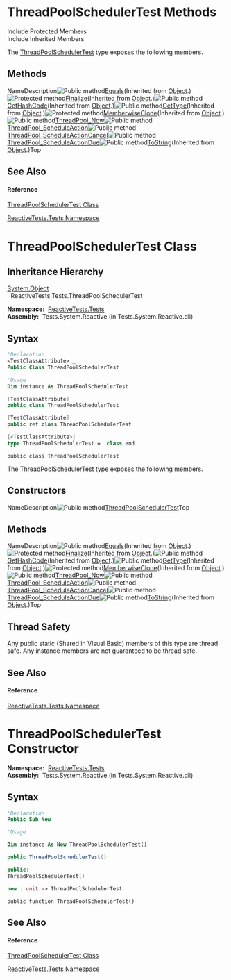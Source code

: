 # ThreadPoolSchedulerTest Methods

Include Protected Members  
Include Inherited Members

The [ThreadPoolSchedulerTest](ThreadPoolSchedulerTest\ThreadPoolSchedulerTest.md) type exposes the following members.

## Methods

NameDescription![Public method](https://reactiveui.net/assets/img/Hh303103.pubmethod(en-us,VS.103).gif "Public method")[Equals](https://msdn.microsoft.com/en-us/library/m:system.object.equals(system.object)(v=VS.103))(Inherited from [Object](https://msdn.microsoft.com/en-us/library/e5kfa45b).)![Protected method](https://reactiveui.net/assets/img/Hh303103.protmethod(en-us,VS.103).gif "Protected method")[Finalize](https://msdn.microsoft.com/en-us/library/4k87zsw7)(Inherited from [Object](https://msdn.microsoft.com/en-us/library/e5kfa45b).)![Public method](https://reactiveui.net/assets/img/Hh303103.pubmethod(en-us,VS.103).gif "Public method")[GetHashCode](https://msdn.microsoft.com/en-us/library/zdee4b3y)(Inherited from [Object](https://msdn.microsoft.com/en-us/library/e5kfa45b).)![Public method](https://reactiveui.net/assets/img/Hh303103.pubmethod(en-us,VS.103).gif "Public method")[GetType](https://msdn.microsoft.com/en-us/library/dfwy45w9)(Inherited from [Object](https://msdn.microsoft.com/en-us/library/e5kfa45b).)![Protected method](https://reactiveui.net/assets/img/Hh303103.protmethod(en-us,VS.103).gif "Protected method")[MemberwiseClone](https://msdn.microsoft.com/en-us/library/57ctke0a)(Inherited from [Object](https://msdn.microsoft.com/en-us/library/e5kfa45b).)![Public method](https://reactiveui.net/assets/img/Hh303103.pubmethod(en-us,VS.103).gif "Public method")[ThreadPool\_Now](ThreadPool\ThreadPoolSchedulerTest.ThreadPool_Now.md)![Public method](https://reactiveui.net/assets/img/Hh303103.pubmethod(en-us,VS.103).gif "Public method")[ThreadPool\_ScheduleAction](ThreadPool\ThreadPoolSchedulerTest.ThreadPool_ScheduleAction.md)![Public method](https://reactiveui.net/assets/img/Hh303103.pubmethod(en-us,VS.103).gif "Public method")[ThreadPool\_ScheduleActionCancel](ThreadPool\ThreadPoolSchedulerTest.ThreadPool_ScheduleActionCancel.md)![Public method](https://reactiveui.net/assets/img/Hh303103.pubmethod(en-us,VS.103).gif "Public method")[ThreadPool\_ScheduleActionDue](ThreadPool\ThreadPoolSchedulerTest.ThreadPool_ScheduleActionDue.md)![Public method](https://reactiveui.net/assets/img/Hh303103.pubmethod(en-us,VS.103).gif "Public method")[ToString](https://msdn.microsoft.com/en-us/library/7bxwbwt2)(Inherited from [Object](https://msdn.microsoft.com/en-us/library/e5kfa45b).)Top

## See Also

#### Reference

[ThreadPoolSchedulerTest Class](ThreadPoolSchedulerTest\ThreadPoolSchedulerTest.md)

[ReactiveTests.Tests Namespace](ReactiveTests.Tests\ReactiveTests.Tests.md)

# ThreadPoolSchedulerTest Class

## Inheritance Hierarchy

[System.Object](https://msdn.microsoft.com/en-us/library/e5kfa45b)  
  ReactiveTests.Tests.ThreadPoolSchedulerTest

**Namespace:**  [ReactiveTests.Tests](ReactiveTests.Tests\ReactiveTests.Tests.md)  
**Assembly:**  Tests.System.Reactive (in Tests.System.Reactive.dll)

## Syntax

```vb
'Declaration
<TestClassAttribute> _
Public Class ThreadPoolSchedulerTest
```

```vb
'Usage
Dim instance As ThreadPoolSchedulerTest
```

```csharp
[TestClassAttribute]
public class ThreadPoolSchedulerTest
```

```c++
[TestClassAttribute]
public ref class ThreadPoolSchedulerTest
```

```fsharp
[<TestClassAttribute>]
type ThreadPoolSchedulerTest =  class end
```

```jscript
public class ThreadPoolSchedulerTest
```

The ThreadPoolSchedulerTest type exposes the following members.

## Constructors

NameDescription![Public method](https://reactiveui.net/assets/img/Hh303103.pubmethod(en-us,VS.103).gif "Public method")[ThreadPoolSchedulerTest](ThreadPoolSchedulerTest\ThreadPoolSchedulerTest.md)Top

## Methods

NameDescription![Public method](https://reactiveui.net/assets/img/Hh303103.pubmethod(en-us,VS.103).gif "Public method")[Equals](https://msdn.microsoft.com/en-us/library/m:system.object.equals(system.object)(v=VS.103))(Inherited from [Object](https://msdn.microsoft.com/en-us/library/e5kfa45b).)![Protected method](https://reactiveui.net/assets/img/Hh303103.protmethod(en-us,VS.103).gif "Protected method")[Finalize](https://msdn.microsoft.com/en-us/library/4k87zsw7)(Inherited from [Object](https://msdn.microsoft.com/en-us/library/e5kfa45b).)![Public method](https://reactiveui.net/assets/img/Hh303103.pubmethod(en-us,VS.103).gif "Public method")[GetHashCode](https://msdn.microsoft.com/en-us/library/zdee4b3y)(Inherited from [Object](https://msdn.microsoft.com/en-us/library/e5kfa45b).)![Public method](https://reactiveui.net/assets/img/Hh303103.pubmethod(en-us,VS.103).gif "Public method")[GetType](https://msdn.microsoft.com/en-us/library/dfwy45w9)(Inherited from [Object](https://msdn.microsoft.com/en-us/library/e5kfa45b).)![Protected method](https://reactiveui.net/assets/img/Hh303103.protmethod(en-us,VS.103).gif "Protected method")[MemberwiseClone](https://msdn.microsoft.com/en-us/library/57ctke0a)(Inherited from [Object](https://msdn.microsoft.com/en-us/library/e5kfa45b).)![Public method](https://reactiveui.net/assets/img/Hh303103.pubmethod(en-us,VS.103).gif "Public method")[ThreadPool\_Now](ThreadPool\ThreadPoolSchedulerTest.ThreadPool_Now.md)![Public method](https://reactiveui.net/assets/img/Hh303103.pubmethod(en-us,VS.103).gif "Public method")[ThreadPool\_ScheduleAction](ThreadPool\ThreadPoolSchedulerTest.ThreadPool_ScheduleAction.md)![Public method](https://reactiveui.net/assets/img/Hh303103.pubmethod(en-us,VS.103).gif "Public method")[ThreadPool\_ScheduleActionCancel](ThreadPool\ThreadPoolSchedulerTest.ThreadPool_ScheduleActionCancel.md)![Public method](https://reactiveui.net/assets/img/Hh303103.pubmethod(en-us,VS.103).gif "Public method")[ThreadPool\_ScheduleActionDue](ThreadPool\ThreadPoolSchedulerTest.ThreadPool_ScheduleActionDue.md)![Public method](https://reactiveui.net/assets/img/Hh303103.pubmethod(en-us,VS.103).gif "Public method")[ToString](https://msdn.microsoft.com/en-us/library/7bxwbwt2)(Inherited from [Object](https://msdn.microsoft.com/en-us/library/e5kfa45b).)Top

## Thread Safety

Any public static (Shared in Visual Basic) members of this type are thread safe. Any instance members are not guaranteed to be thread safe.

## See Also

#### Reference

[ReactiveTests.Tests Namespace](ReactiveTests.Tests\ReactiveTests.Tests.md)
 
# ThreadPoolSchedulerTest Constructor

**Namespace:**  [ReactiveTests.Tests](ReactiveTests.Tests\ReactiveTests.Tests.md)  
**Assembly:**  Tests.System.Reactive (in Tests.System.Reactive.dll)

## Syntax

```vb
'Declaration
Public Sub New
```

```vb
'Usage

Dim instance As New ThreadPoolSchedulerTest()
```

```csharp
public ThreadPoolSchedulerTest()
```

```c++
public:
ThreadPoolSchedulerTest()
```

```fsharp
new : unit -> ThreadPoolSchedulerTest
```

```jscript
public function ThreadPoolSchedulerTest()
```

## See Also

#### Reference

[ThreadPoolSchedulerTest Class](ThreadPoolSchedulerTest\ThreadPoolSchedulerTest.md)

[ReactiveTests.Tests Namespace](ReactiveTests.Tests\ReactiveTests.Tests.md)
